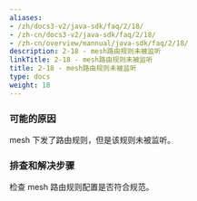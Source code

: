 ```yaml
---
aliases:
- /zh/docs3-v2/java-sdk/faq/2/18/
- /zh-cn/docs3-v2/java-sdk/faq/2/18/
- /zh-cn/overview/mannual/java-sdk/faq/2/18/
description: 2-18 - mesh路由规则未被监听
linkTitle: 2-18 - mesh路由规则未被监听
title: 2-18 - mesh路由规则未被监听
type: docs
weight: 18
---
```







### 可能的原因

mesh 下发了路由规则，但是该规则未被监听。

### 排查和解决步骤
检查 mesh 路由规则配置是否符合规范。

